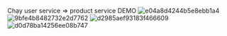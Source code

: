 Chạy user service => product service
DEMO
![e04a8d4244b5e8ebb1a4](https://github.com/ThuyTien2111/Kientruc_lab6/assets/97496252/e2958dbd-ec47-4812-8a91-27072bf700d2)
![9bfe4b8482732e2d7762](https://github.com/ThuyTien2111/Kientruc_lab6/assets/97496252/94f2b3cd-3b88-4502-a630-3af02d83bd2e)
![d2985aef93183f466609](https://github.com/ThuyTien2111/Kientruc_lab6/assets/97496252/223f64dc-3414-4a8e-b13d-577ac4594599)
![d0d78ba14256ee08b747](https://github.com/ThuyTien2111/Kientruc_lab6/assets/97496252/3098cb97-d51e-401f-a421-a12adb709974)
